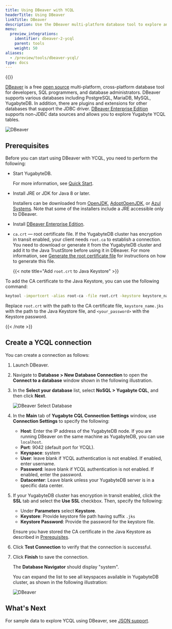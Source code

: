 ```yaml
---
title: Using DBeaver with YCQL
headerTitle: Using DBeaver
linkTitle: DBeaver
description: Use the DBeaver multi-platform database tool to explore and query YugabyteDB YCQL.
menu:
  preview_integrations:
    identifier: dbeaver-2-ycql
    parent: tools
    weight: 50
aliases:
  - /preview/tools/dbeaver-ycql/
type: docs
---
```


{{<api-tabs>}}

[DBeaver](https://dbeaver.io/) is a free [open source](https://github.com/dbeaver/dbeaver) multi-platform, cross-platform database tool for developers, SQL programmers, and database administrators. DBeaver supports various databases including PostgreSQL, MariaDB, MySQL, YugabyteDB. In addition, there are plugins and extensions for other databases that support the JDBC driver. [DBeaver Enterprise Edition](https://dbeaver.com/) supports non-JDBC data sources and allows you to explore Yugabyte YCQL tables.

![DBeaver](/images/develop/tools/dbeaver/dbeaver-view.png)

## Prerequisites

Before you can start using DBeaver with YCQL, you need to perform the following:

- Start YugabyteDB.

  For more information, see [Quick Start](/preview/tutorials/quick-start/macos/).

- Install JRE or JDK for Java 8 or later.

  Installers can be downloaded from [OpenJDK](http://jdk.java.net/), [AdoptOpenJDK](https://adoptopenjdk.net/), or [Azul Systems](https://www.azul.com/downloads/zulu-community/). Note that some of the installers include a JRE accessible only to DBeaver.

- Install [DBeaver Enterprise Edition](https://dbeaver.com/download/enterprise/).

- `ca.crt` — root certificate file. If the YugabyteDB cluster has encryption in transit enabled, your client needs `root.ca` to establish a connection. You need to download or generate it from the YugabyteDB cluster and add it to the Java TrustStore before using it in DBeaver. For more information, see [Generate the root certificate file](../../../secure/tls-encryption/server-certificates/#generate-the-root-certificate-file) for instructions on how to generate this file.

  {{< note title="Add `root.crt` to Java Keystore" >}}

To add the CA certificate to the Java Keystore, you can use the following command:

```bash
keytool -importcert -alias root-ca -file root.crt -keystore keystore_name.jks -storetype JKS -storepass <your_password> -noprompt
```

Replace `root.crt` with the path to the CA certificate file, `keystore_name.jks` with the path to the Java Keystore file, and `<your_password>`  with the  Keystore password.

  {{< /note >}}

## Create a YCQL connection

You can create a connection as follows:

1. Launch DBeaver.
1. Navigate to **Database > New Database Connection** to open the **Connect to a database** window shown in the following illustration.
1. In the **Select your database** list, select **NoSQL > Yugabyte CQL**, and then click **Next**.

    ![DBeaver Select Database](/images/develop/tools/dbeaver/dbeaver-select-db-ycql.png)

1. In the **Main** tab of **Yugabyte CQL Connection Settings** window, use **Connection Settings** to specify the following:

    - **Host**: Enter the IP address of the YugabyteDB node. If you are running DBeaver on the same machine as YugabyteDB, you can use `localhost`.
    - **Port**: 9042 (default port for YCQL).
    - **Keyspace**: system
    - **User**: leave blank if YCQL authentication is not enabled. If enabled, enter username.
    - **Password**: leave blank if YCQL authentication is not enabled. If enabled, enter the password.
    - **Datacenter**: Leave blank unless your YugabyteDB server is in a specific data center.

1. If your YugabyteDB cluster has encryption in transit enabled, click the **SSL** tab and select the **Use SSL** checkbox. Then, specify the following:

    - Under **Parameters** select **Keystore**.
    - **Keystore**: Provide keystore file path having suffix `.jks`
    - **Keystore Password**: Provide the password for the keystore file.

    Ensure you have stored the CA certificate in the Java Keystore as described in [Prerequisites](#prerequisites).

1. Click **Test Connection** to verify that the connection is successful.
1. Click **Finish** to save the connection.

    The **Database Navigator** should display "system".

    You can expand the list to see all keyspaces available in YugabyteDB cluster, as shown in the following illustration:

    ![DBeaver](/images/develop/tools/dbeaver/dbeaver-ycql-system.png)

## What's Next

For sample data to explore YCQL using DBeaver, see [JSON support](../../../explore/ycql-language/jsonb-ycql/).
